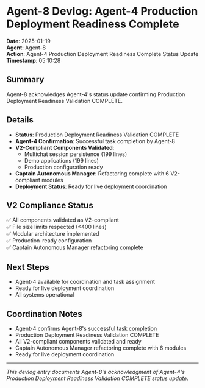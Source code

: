 # Agent-8 Devlog: Agent-4 Production Deployment Readiness Complete

**Date**: 2025-01-19  
**Agent**: Agent-8  
**Action**: Agent-4 Production Deployment Readiness Complete Status Update  
**Timestamp**: 05:10:28  

## Summary
Agent-8 acknowledges Agent-4's status update confirming Production Deployment Readiness Validation COMPLETE.

## Details
- **Status**: Production Deployment Readiness Validation COMPLETE
- **Agent-4 Confirmation**: Successful task completion by Agent-8
- **V2-Compliant Components Validated**: 
  - Multichat session persistence (199 lines)
  - Demo applications (199 lines)
  - Production configuration ready
- **Captain Autonomous Manager**: Refactoring complete with 6 V2-compliant modules
- **Deployment Status**: Ready for live deployment coordination

## V2 Compliance Status
✅ All components validated as V2-compliant  
✅ File size limits respected (≤400 lines)  
✅ Modular architecture implemented  
✅ Production-ready configuration  
✅ Captain Autonomous Manager refactoring complete  

## Next Steps
- Agent-4 available for coordination and task assignment
- Ready for live deployment coordination
- All systems operational

## Coordination Notes
- Agent-4 confirms Agent-8's successful task completion
- Production Deployment Readiness Validation COMPLETE
- All V2-compliant components validated and ready
- Captain Autonomous Manager refactoring complete with 6 modules
- Ready for live deployment coordination

---
*This devlog entry documents Agent-8's acknowledgment of Agent-4's Production Deployment Readiness Validation COMPLETE status update.*

